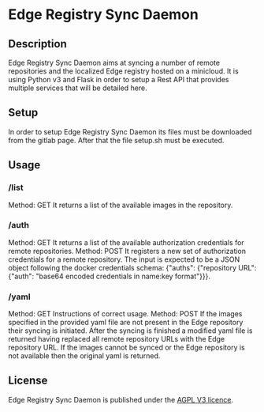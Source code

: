 # Edge Registry Sync Daemon

## Description
Edge Registry Sync Daemon aims at syncing a number of remote repositories and the localized Edge registry hosted on a minicloud.
It is using Python v3 and Flask in order to setup a Rest API that provides multiple services that will be detailed here.

## Setup
In order to setup Edge Registry Sync Daemon its files must be downloaded from the gitlab page.
After that the file setup.sh must be executed.

## Usage
### /list
Method: GET
It returns a list of the available images in the repository.
### /auth
Method: GET
It returns a list of the available authorization credentials for remote repositories.
Method: POST
It registers a new set of authorization credentials for a remote repository. The input is expected to be a JSON object following the docker credentials schema: {"auths": {"repository URL": {"auth": "base64 encoded credentials in name:key format"}}}.
### /yaml
Method: GET
Instructions of correct usage.
Method: POST
If the images specified in the provided yaml file are not present in the Edge repository their syncing is initiated.
After the syncing is finished a modified yaml file is returned having replaced all remote repository URLs with the Edge repository URL.
If the images cannot be synced or the Edge repository is not available then the original yaml is returned.

## License
Edge Registry Sync Daemon is published under the [AGPL V3 licence](https://www.gnu.org/licenses/agpl-3.0.txt).
